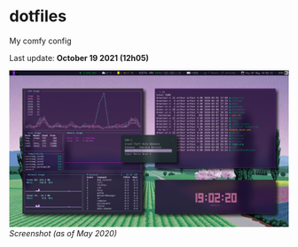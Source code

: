 # dotfiles
My comfy config

Last update: **October 19 2021 (12h05)**

![screenshot](https://github.com/arthurmassanes/dotfiles/blob/master/screenshots/sakura.png)
_Screenshot (as of May 2020)_

